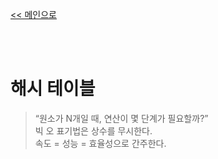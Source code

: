 [<< 메인으로](https://github.com/AtomicLiquors/Algorithm_Wiki_Chb)

&nbsp;  
&nbsp;  
# 해시 테이블

> “원소가 N개일 때, 연산이 몇 단계가 필요할까?”  
> 빅 오 표기법은 상수를 무시한다.  
> 속도 = 성능 = 효율성으로 간주한다.
